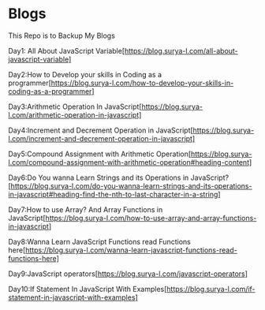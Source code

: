 # Blogs
This Repo is to Backup My Blogs

Day1:
All About JavaScript Variable[https://blog.surya-l.com/all-about-javascript-variable]

Day2:How to Develop your skills in Coding as a programmer[https://blog.surya-l.com/how-to-develop-your-skills-in-coding-as-a-programmer]

Day3:Arithmetic Operation In JavaScript[https://blog.surya-l.com/arithmetic-operation-in-javascript]

Day4:Increment and Decrement Operation in JavaScript[https://blog.surya-l.com/increment-and-decrement-operation-in-javascript]

Day5:Compound Assignment with Arithmetic Operation[https://blog.surya-l.com/compound-assignment-with-arithmetic-operation#heading-content]

Day6:Do You wanna Learn Strings and its Operations in JavaScript?[https://blog.surya-l.com/do-you-wanna-learn-strings-and-its-operations-in-javascript#heading-find-the-nth-to-last-character-in-a-string]

Day7:How to use Array? And Array Functions in JavaScript[https://blog.surya-l.com/how-to-use-array-and-array-functions-in-javascript]

Day8:Wanna Learn JavaScript Functions read Functions here[https://blog.surya-l.com/wanna-learn-javascript-functions-read-functions-here]

Day9:JavaScript operators[https://blog.surya-l.com/javascript-operators]

Day10:If Statement In JavaScript With Examples[https://blog.surya-l.com/if-statement-in-javascript-with-examples]
